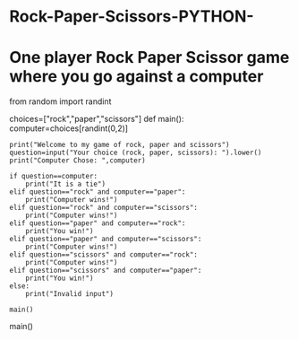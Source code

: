 # Rock-Paper-Scissors-PYTHON-
# One player Rock Paper Scissor game where you go against a computer

from random import randint

choices=["rock","paper","scissors"]
def main():
    computer=choices[randint(0,2)]

    print("Welcome to my game of rock, paper and scissors")
    question=input("Your choice (rock, paper, scissors): ").lower()
    print("Computer Chose: ",computer)

    if question==computer:
        print("It is a tie")
    elif question=="rock" and computer=="paper":
        print("Computer wins!")
    elif question=="rock" and computer=="scissors":
        print("Computer wins!")
    elif question=="paper" and computer=="rock":
        print("You win!")
    elif question=="paper" and computer=="scissors":
        print("Computer wins!")
    elif question=="scissors" and computer=="rock":
        print("Computer wins!")
    elif question=="scissors" and computer=="paper":
        print("You win!")
    else:
        print("Invalid input")

    main()
main()
